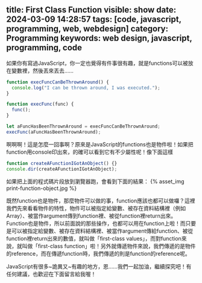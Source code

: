 title: First Class Function
visible: show
date: 2024-03-09 14:28:57
tags: [code, javascript, programming, web, webdesign]
category: Programming
keywords: web design, javascript, programming, code
---
如果你有寫過JavaScript，你一定也覺得有件事很有趣，就是functions可以被放在變數裡，然後丟來丟去……
```javascript
function execFuncCanBeThrownAround() {
  console.log("I can be thrown around, I was executed.");
}

function execFunc(func) {
  func();
}

let aFuncHasBeenThrownAround = execFuncCanBeThrownAround;
execFunc(aFuncHasBeenThrownAround);
```
啊啊啊！這是怎麼一回事啊？原來是JavaScript的functions也是物件啦！如果把function用console印出來，的確可以看到它有不少屬性呢！像下面這樣
<!-- more -->
```javascript
function createAFunctionIGotAnObject() {}
console.dir(createAFunctionIGotAnObject);
```
如果把上面的程式碼片段放到瀏覽器跑，會看到下面的結果：
{% asset_img print-function-object.jpg %}

既然function也是物件，那麼物件可以做的事，function應該也都可以做囉？這裡我們先來看看物件的特性，物件可以被指定給變數、被存在資料結構裡（例如Array）、被當作argument傳到function裡、被從function裡return出來。Function也是物件，所以前面說的那些操作，也都可以用在function上啦！而只要是可以被指定給變數、被存在資料結構裡、被當作argument傳給function、被從function裡return出來的數值，就叫做「first-class values」，而對function來說，就叫做「first-class function」啦！另外就傳遞物件來說，我們傳遞的是物件的reference，而在傳遞function時，我們傳遞的則是function的reference呢。

JavaScript有很多~詭異又~有趣的地方，恩……我們一起加油，繼續探究吧！有任何建議，也歡迎在下面留言給我喔！
